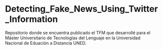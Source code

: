 # Detecting_Fake_News_Using_Twitter_Information
Repositorio donde se encuentra publicado el TFM que desarrollé para el Máster Universitario de Tecnologías del Lenguaje en la Universidad Nacional de Eduación a Distancia UNED.
